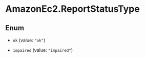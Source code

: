 # AmazonEc2.ReportStatusType

## Enum


* `ok` (value: `"ok"`)

* `impaired` (value: `"impaired"`)


